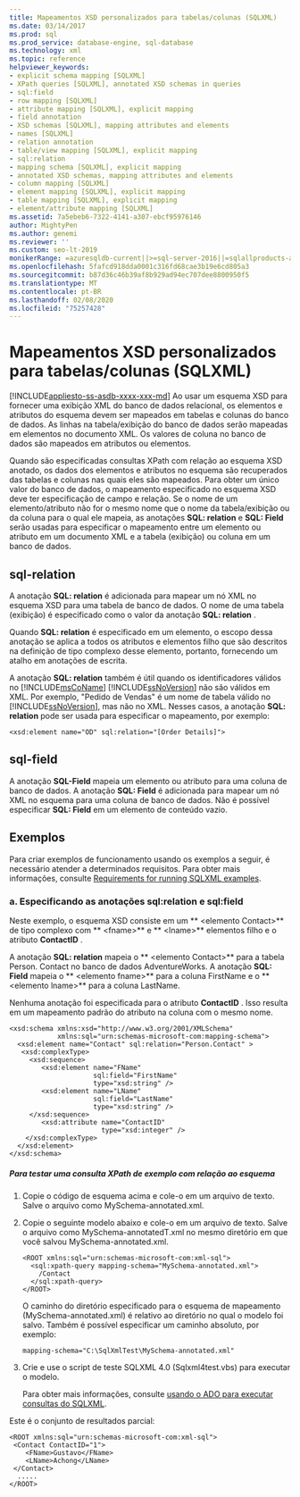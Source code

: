 ```yaml
---
title: Mapeamentos XSD personalizados para tabelas/colunas (SQLXML)
ms.date: 03/14/2017
ms.prod: sql
ms.prod_service: database-engine, sql-database
ms.technology: xml
ms.topic: reference
helpviewer_keywords:
- explicit schema mapping [SQLXML]
- XPath queries [SQLXML], annotated XSD schemas in queries
- sql:field
- row mapping [SQLXML]
- attribute mapping [SQLXML], explicit mapping
- field annotation
- XSD schemas [SQLXML], mapping attributes and elements
- names [SQLXML]
- relation annotation
- table/view mapping [SQLXML], explicit mapping
- sql:relation
- mapping schema [SQLXML], explicit mapping
- annotated XSD schemas, mapping attributes and elements
- column mapping [SQLXML]
- element mapping [SQLXML], explicit mapping
- table mapping [SQLXML], explicit mapping
- element/attribute mapping [SQLXML]
ms.assetid: 7a5ebeb6-7322-4141-a307-ebcf95976146
author: MightyPen
ms.author: genemi
ms.reviewer: ''
ms.custom: seo-lt-2019
monikerRange: =azuresqldb-current||>=sql-server-2016||=sqlallproducts-allversions||>=sql-server-linux-2017||=azuresqldb-mi-current
ms.openlocfilehash: 5fafcd918dda0001c316fd68cae3b19e6cd805a3
ms.sourcegitcommit: b87d36c46b39af8b929ad94ec707dee8800950f5
ms.translationtype: MT
ms.contentlocale: pt-BR
ms.lasthandoff: 02/08/2020
ms.locfileid: "75257428"
---
```

# <a name="custom-xsd-mappings-to-tablescolumns-sqlxml"></a>Mapeamentos XSD personalizados para tabelas/colunas (SQLXML)
[!INCLUDE[appliesto-ss-asdb-xxxx-xxx-md](../../includes/appliesto-ss-asdb-xxxx-xxx-md.md)]
  Ao usar um esquema XSD para fornecer uma exibição XML do banco de dados relacional, os elementos e atributos do esquema devem ser mapeados em tabelas e colunas do banco de dados. As linhas na tabela/exibição do banco de dados serão mapeadas em elementos no documento XML. Os valores de coluna no banco de dados são mapeados em atributos ou elementos.  
  
 Quando são especificadas consultas XPath com relação ao esquema XSD anotado, os dados dos elementos e atributos no esquema são recuperados das tabelas e colunas nas quais eles são mapeados. Para obter um único valor do banco de dados, o mapeamento especificado no esquema XSD deve ter especificação de campo e relação. Se o nome de um elemento/atributo não for o mesmo nome que o nome da tabela/exibição ou da coluna para o qual ele mapeia, as anotações **SQL: relation** e **SQL: Field** serão usadas para especificar o mapeamento entre um elemento ou atributo em um documento XML e a tabela (exibição) ou coluna em um banco de dados.  
  
## <a name="sql-relation"></a>sql-relation  
 A anotação **SQL: relation** é adicionada para mapear um nó XML no esquema XSD para uma tabela de banco de dados. O nome de uma tabela (exibição) é especificado como o valor da anotação **SQL: relation** .  
  
 Quando **SQL: relation** é especificado em um elemento, o escopo dessa anotação se aplica a todos os atributos e elementos filho que são descritos na definição de tipo complexo desse elemento, portanto, fornecendo um atalho em anotações de escrita.  
  
 A anotação **SQL: relation** também é útil quando os identificadores válidos no [!INCLUDE[msCoName](../../includes/msconame-md.md)] [!INCLUDE[ssNoVersion](../../includes/ssnoversion-md.md)] não são válidos em XML. Por exemplo, "Pedido de Vendas" é um nome de tabela válido no [!INCLUDE[ssNoVersion](../../includes/ssnoversion-md.md)], mas não no XML. Nesses casos, a anotação **SQL: relation** pode ser usada para especificar o mapeamento, por exemplo:  
  
```  
<xsd:element name="OD" sql:relation="[Order Details]">  
```  
  
## <a name="sql-field"></a>sql-field  
 A anotação **SQL-Field** mapeia um elemento ou atributo para uma coluna de banco de dados. A anotação **SQL: Field** é adicionada para mapear um nó XML no esquema para uma coluna de banco de dados. Não é possível especificar **SQL: Field** em um elemento de conteúdo vazio.  
  
## <a name="examples"></a>Exemplos  
 Para criar exemplos de funcionamento usando os exemplos a seguir, é necessário atender a determinados requisitos. Para obter mais informações, consulte [Requirements for running SQLXML examples](../../relational-databases/sqlxml/requirements-for-running-sqlxml-examples.md).  
  
### <a name="a-specifying-the-sqlrelation-and-sqlfield-annotations"></a>a. Especificando as anotações sql:relation e sql:field  
 Neste exemplo, o esquema XSD consiste em um ** \<elemento Contact>** de tipo complexo com ** \<fname>** e ** \<lname>** elementos filho e o atributo **ContactID** .  
  
 A anotação **SQL: relation** mapeia o ** \<elemento Contact>** para a tabela Person. Contact no banco de dados AdventureWorks. A anotação **SQL: Field** mapeia o ** \<elemento fname>** para a coluna FirstName e o ** \<elemento lname>** para a coluna LastName.  
  
 Nenhuma anotação foi especificada para o atributo **ContactID** . Isso resulta em um mapeamento padrão do atributo na coluna com o mesmo nome.  
  
```  
<xsd:schema xmlns:xsd="http://www.w3.org/2001/XMLSchema"  
            xmlns:sql="urn:schemas-microsoft-com:mapping-schema">  
  <xsd:element name="Contact" sql:relation="Person.Contact" >  
   <xsd:complexType>  
     <xsd:sequence>  
        <xsd:element name="FName"  
                     sql:field="FirstName"   
                     type="xsd:string" />   
        <xsd:element name="LName"    
                     sql:field="LastName"    
                     type="xsd:string" />  
     </xsd:sequence>  
        <xsd:attribute name="ContactID"   
                       type="xsd:integer" />  
    </xsd:complexType>  
  </xsd:element>  
</xsd:schema>  
```  
  
##### <a name="to-test-a-sample-xpath-query-against-the-schema"></a>Para testar uma consulta XPath de exemplo com relação ao esquema  
  
1.  Copie o código de esquema acima e cole-o em um arquivo de texto. Salve o arquivo como MySchema-annotated.xml.  
  
2.  Copie o seguinte modelo abaixo e cole-o em um arquivo de texto. Salve o arquivo como MySchema-annotatedT.xml no mesmo diretório em que você salvou MySchema-annotated.xml.  
  
    ```  
    <ROOT xmlns:sql="urn:schemas-microsoft-com:xml-sql">  
      <sql:xpath-query mapping-schema="MySchema-annotated.xml">  
        /Contact  
      </sql:xpath-query>  
    </ROOT>  
    ```  
  
     O caminho do diretório especificado para o esquema de mapeamento (MySchema-annotated.xml) é relativo ao diretório no qual o modelo foi salvo. Também é possível especificar um caminho absoluto, por exemplo:  
  
    ```  
    mapping-schema="C:\SqlXmlTest\MySchema-annotated.xml"  
    ```  
  
3.  Crie e use o script de teste SQLXML 4.0 (Sqlxml4test.vbs) para executar o modelo.  
  
     Para obter mais informações, consulte [usando o ADO para executar consultas do SQLXML](../../relational-databases/sqlxml/using-ado-to-execute-sqlxml-4-0-queries.md).  
  
 Este é o conjunto de resultados parcial:  
  
```  
<ROOT xmlns:sql="urn:schemas-microsoft-com:xml-sql">   
 <Contact ContactID="1">   
    <FName>Gustavo</FName>   
    <LName>Achong</LName>   
 </Contact>   
  .....  
</ROOT>  
```  
  
  
